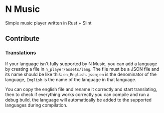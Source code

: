 # N Music

Simple music player written in Rust + Slint

## Contribute

### Translations

If your language isn't fully supported by N Music, you can add a language by creating a file in `n_player/assets/lang`.
The file must be a JSON file and its name should be like this: `en_English.json`; `en` is the denominator of the
language, `English` is the name of the language in that language.

You can copy the english file and rename it correctly and start translating, then to check if everything works correctly
you can compile and run a debug build, the language will automatically be added to the supported languages during
compilation.
